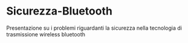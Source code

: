 # Sicurezza-Bluetooth
Presentazione su i problemi riguardanti la sicurezza nella tecnologia di trasmissione wireless bluetooth
